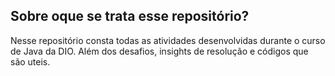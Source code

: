 ## Sobre oque se trata esse repositório?
Nesse repositório consta todas as atividades desenvolvidas durante o curso de Java da DIO.
Além dos desafios, insights de resolução e códigos que são uteis.        
